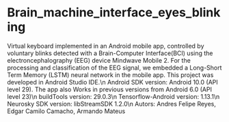 # Brain_machine_interface_eyes_blinking
Virtual keyboard implemented in an Android mobile app, controlled by voluntary blinks detected with a Brain-Computer Interface(BCI) using the electroncephalography (EEG) device Mindwave Mobile 2. For the processing and classification of the EEG signal, we embedded a Long-Short Term Memory (LSTM) neural network in the mobile app. This project was developed in Android Studio IDE.\n
Android SDK version: Android 10.0 (API level 29). The app also Works in previous versions from Android 6.0 (API level 23)\n
buildTools version: 29.0.3\n
Tensorflow-Android version: 1.13.1\n
Neurosky SDK version: libStreamSDK 1.2.0\n
Autors: Andres Felipe Reyes, Edgar Camilo Camacho, Armando Mateus

